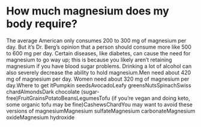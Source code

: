 # How much magnesium does my body require?

The average American only consumes 200 to 300 mg of magnesium per day. But it’s Dr. Berg’s opinion that a person should consume more like 500 to 600 mg per day. Certain diseases, like diabetes, can cause the need for magnesium to go way up; this is because you likely aren’t retaining magnesium if you have blood sugar problems. Drinking a lot of alcohol can also severely decrease the ability to hold magnesium.Men need about 420 mg of magnesium per day. Women need about 320 mg of magnesium per day.Where to get itPumpkin seedsAvocadoLeafy greensNutsSpinachSwiss chardAlmondsDark chocolate (sugar-free)FruitGrainsPotatoBeansLegumesTofu (if you’re vegan and doing keto, some organic tofu may be fine)CashewsChardYou may want to avoid these versions of magnesiumMagnesium sulfateMagnesium carbonateMagnesium oxideMagnesium hydroxide